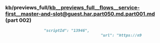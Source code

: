 ### kb/previews_full/kb__previews_full__flows__service-first__master-and-slot@guest.har.part050.md.part001.md (part 002)

```md
                 "scriptId": "13946",
                                          "url": "https://n9
```

```
